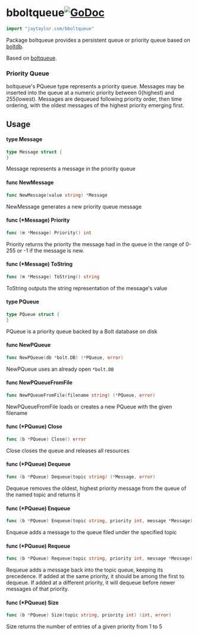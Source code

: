 # bboltqueue[![GoDoc](https://godoc.org/jaytaylor.com/bboltqueue?status.svg)](https://godoc.org/jaytaylor.com/bboltqueue)

```go
import "jaytaylor.com/bboltqueue"
```

Package boltqueue provides a persistent queue or priority queue based on [boltdb](https://github.com/coreos/bbolt).

Based on [boltqueue](https://github.com/flowchartsman/boltqueue).


### Priority Queue

boltqueue's PQueue type represents a priority queue. Messages may be inserted
into the queue at a numeric priority between 0(highest) and 255(lowest).
Messages are dequeued following priority order, then time ordering, with the
oldest messages of the highest priority emerging first.

## Usage

#### type Message

```go
type Message struct {
}
```

Message represents a message in the priority queue

#### func  NewMessage

```go
func NewMessage(value string) *Message
```
NewMessage generates a new priority queue message

#### func (*Message) Priority

```go
func (m *Message) Priority() int
```
Priority returns the priority the message had in the queue in the range of 0-255
or -1 if the message is new.

#### func (*Message) ToString

```go
func (m *Message) ToString() string
```
ToString outputs the string representation of the message's value

#### type PQueue

```go
type PQueue struct {
}
```

PQueue is a priority queue backed by a Bolt database on disk

#### func NewPQueue

```go
func NewPQueue(db *bolt.DB) (*PQueue, error)
```
NewPQueue uses an already open `*bolt.DB`

#### func NewPQueueFromFile

```go
func NewPQueueFromFile(filename string) (*PQueue, error)
```
NewPQueueFromFile loads or creates a new PQueue with the given filename

#### func (*PQueue) Close

```go
func (b *PQueue) Close() error
```
Close closes the queue and releases all resources

#### func (*PQueue) Dequeue

```go
func (b *PQueue) Dequeue(topic string) (*Message, error)
```
Dequeue removes the oldest, highest priority message from the queue of the named
topic and returns it

#### func (*PQueue) Enqueue

```go
func (b *PQueue) Enqueue(topic string, priority int, message *Message) error
```
Enqueue adds a message to the queue filed under the specified topic

#### func (*PQueue) Requeue

```go
func (b *PQueue) Requeue(topic string, priority int, message *Message) error
```
Requeue adds a message back into the topic queue, keeping its precedence. If
added at the same priority, it should be among the first to dequeue. If added at
a different priority, it will dequeue before newer messages of that priority.

#### func (*PQueue) Size

```go
func (b *PQueue) Size(topic string, priority int) (int, error)
```
Size returns the number of entries of a given priority from 1 to 5
